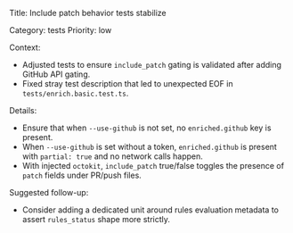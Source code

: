 Title: Include patch behavior tests stabilize

Category: tests
Priority: low

Context:

- Adjusted tests to ensure `include_patch` gating is validated after adding GitHub API gating.
- Fixed stray test description that led to unexpected EOF in `tests/enrich.basic.test.ts`.

Details:

- Ensure that when `--use-github` is not set, no `enriched.github` key is present.
- When `--use-github` is set without a token, `enriched.github` is present with `partial: true` and no network calls happen.
- With injected `octokit`, `include_patch` true/false toggles the presence of `patch` fields under PR/push files.

Suggested follow-up:

- Consider adding a dedicated unit around rules evaluation metadata to assert `rules_status` shape more strictly.
